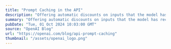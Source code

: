 ```yaml
---
title: "Prompt Caching in the API"
description: "Offering automatic discounts on inputs that the model has recently seen"
summary: "Offering automatic discounts on inputs that the model has recently seen"
pubDate: "Tue, 01 Oct 2024 10:03:00 GMT"
source: "OpenAI Blog"
url: "https://openai.com/blog/api-prompt-caching"
thumbnail: "/assets/openai_logo.png"
---
```


